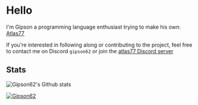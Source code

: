 <h1> Hello </h1>

I'm Gipson a programming language enthusiast trying to make his own: [Atlas77](https://github.com/atlas77-lang/atlas77)

If you're interested in following along or contributing to the project, feel free to contact me on Discord `gipson62` or join the [atlas77 Discord server](https://discord.gg/zQfaTBAXg4) 

## Stats
<img src="https://github-readme-stats.vercel.app/api?username=Gipson62&theme=radical&show_icons=true&count_private=true" alt="Gipson62's Github stats">
</p>
<p> <a href="https://github.com/ryo-ma/github-profile-trophy"><img src="https://github-profile-trophy.vercel.app/?username=Gipson62&theme=radical" alt="Gipson62" /></a> </p>
